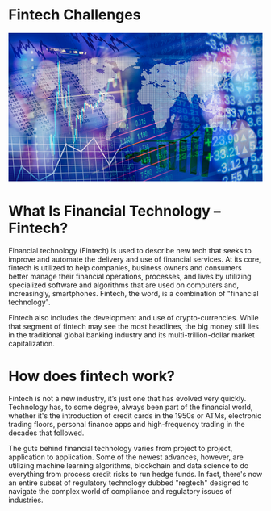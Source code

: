 # Fintech Challenges

![An Image of Financial Technology](Fintech.jpg)


# What Is Financial Technology – Fintech?
Financial technology (Fintech) is used to describe new tech that seeks to improve and automate the delivery and use of financial services. ​​​At its core, fintech is utilized to help companies, business owners and consumers better manage their financial operations, processes, and lives by utilizing specialized software and algorithms that are used on computers and, increasingly, smartphones. Fintech, the word, is a combination of "financial technology". 

Fintech also includes the development and use of crypto-currencies. While that segment of fintech may see the most headlines, the big money still lies in the traditional global banking industry and its multi-trillion-dollar market capitalization.

# How does fintech work?
Fintech is not a new industry, it’s just one that has evolved very quickly. Technology has, to some degree, always been part of the financial world, whether it's the introduction of credit cards in the 1950s or ATMs, electronic trading floors, personal finance apps and high-frequency trading in the decades that followed.

The guts behind financial technology varies from project to project, application to application. Some of the newest advances, however, are utilizing machine learning algorithms, blockchain and data science to do everything from process credit risks to run hedge funds. In fact, there's now an entire subset of regulatory technology dubbed "regtech" designed to navigate the complex world of compliance and regulatory issues of industries.
